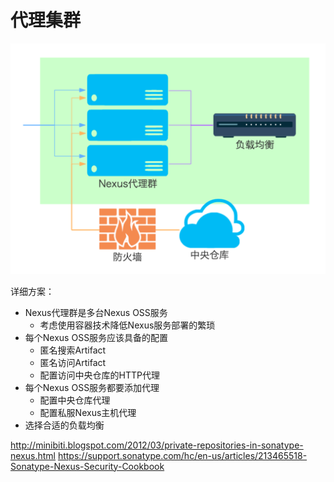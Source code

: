 # 代理集群

![代理](proxies.png)

详细方案：
* Nexus代理群是多台Nexus OSS服务  
  - 考虑使用容器技术降低Nexus服务部署的繁琐
* 每个Nexus OSS服务应该具备的配置
  - 匿名搜索Artifact
  - 匿名访问Artifact
  - 配置访问中央仓库的HTTP代理
* 每个Nexus OSS服务都要添加代理
  - 配置中央仓库代理
  - 配置私服Nexus主机代理
* 选择合适的负载均衡


http://minibiti.blogspot.com/2012/03/private-repositories-in-sonatype-nexus.html
https://support.sonatype.com/hc/en-us/articles/213465518-Sonatype-Nexus-Security-Cookbook
